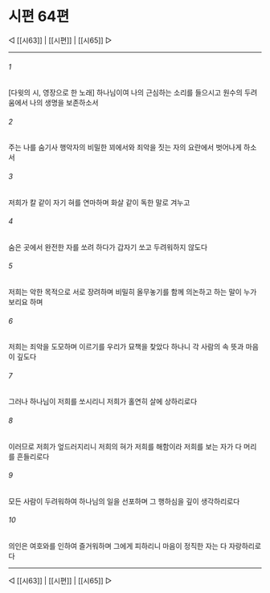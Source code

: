 ﻿# 시편 64편

◁ [[시63]] | [[시편]] | [[시65]] ▷
***

###### 1
[다윗의 시, 영장으로 한 노래] 하나님이여 나의 근심하는 소리를 들으시고 원수의 두려움에서 나의 생명을 보존하소서

###### 2
주는 나를 숨기사 행악자의 비밀한 꾀에서와 죄악을 짓는 자의 요란에서 벗어나게 하소서

###### 3
저희가 칼 같이 자기 혀를 연마하며 화살 같이 독한 말로 겨누고

###### 4
숨은 곳에서 완전한 자를 쏘려 하다가 갑자기 쏘고 두려워하지 않도다

###### 5
저희는 악한 목적으로 서로 장려하며 비밀히 올무놓기를 함께 의논하고 하는 말이 누가 보리요 하며

###### 6
저희는 죄악을 도모하며 이르기를 우리가 묘책을 찾았다 하나니 각 사람의 속 뜻과 마음이 깊도다

###### 7
그러나 하나님이 저희를 쏘시리니 저희가 홀연히 살에 상하리로다

###### 8
이러므로 저희가 엎드러지리니 저희의 혀가 저희를 해함이라 저희를 보는 자가 다 머리를 흔들리로다

###### 9
모든 사람이 두려워하여 하나님의 일을 선포하며 그 행하심을 깊이 생각하리로다

###### 10
의인은 여호와를 인하여 즐거워하며 그에게 피하리니 마음이 정직한 자는 다 자랑하리로다


***
◁ [[시63]] | [[시편]] | [[시65]] ▷